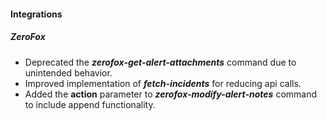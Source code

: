 
#### Integrations

##### ZeroFox

- Deprecated the ***zerofox-get-alert-attachments*** command due to unintended behavior.
- Improved implementation of ***fetch-incidents*** for reducing api calls.
- Added the **action** parameter to ***zerofox-modify-alert-notes*** command to include append functionality.